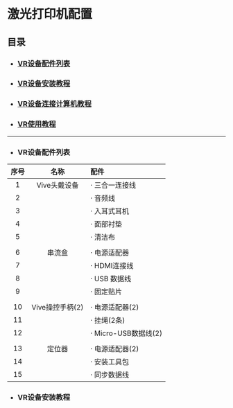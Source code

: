 # 激光打印机配置
## 目录
* ### [VR设备配件列表]()
* ### [VR设备安装教程]()
* ### [VR设备连接计算机教程]()
* ### [VR使用教程]()
<hr>

* ### VR设备配件列表
|  序号  |  名称  |  配件   |
|  :----:  |  :----: |  :----------------  |
| 1  |  Vive头戴设备  |  · 三合一连接线   |
| 2  |    |  · 音频线   |
| 3  |    |  · 入耳式耳机   |
| 4  |    |  · 面部衬垫   |
| 5  |    |  · 清洁布   |
|   |    |     |
| 6  |  串流盒  |  · 电源适配器   |
| 7  |    |  · HDMI连接线   |
| 8  |    |  · USB 数据线   |
| 9  |    |  · 固定贴片   |
|   |    |     |
| 10  |  Vive操控手柄(2)  |  · 电源适配器(2)   |
| 11  |    |  · 挂绳(2条)   |
| 12  |    |  · Micro-USB数据线(2)   |
|   |    |     |
| 13  |  定位器  |  · 电源适配器(2)   |
| 14  |    |  · 安装工具包   |
| 15  |    |  · 同步数据线   |

* ### VR设备安装教程
